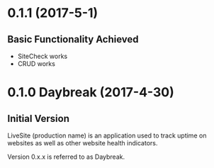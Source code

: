 
<a name="0.1.1"></a>
# 0.1.1  (2017-5-1) #

## Basic Functionality Achieved

* SiteCheck works
* CRUD works




<a name="0.1.0"></a>
# 0.1.0 Daybreak (2017-4-30) #

## Initial Version

LiveSite (production name) is an application used to track uptime on websites as well as other website health indicators.

Version 0.x.x is referred to as Daybreak.